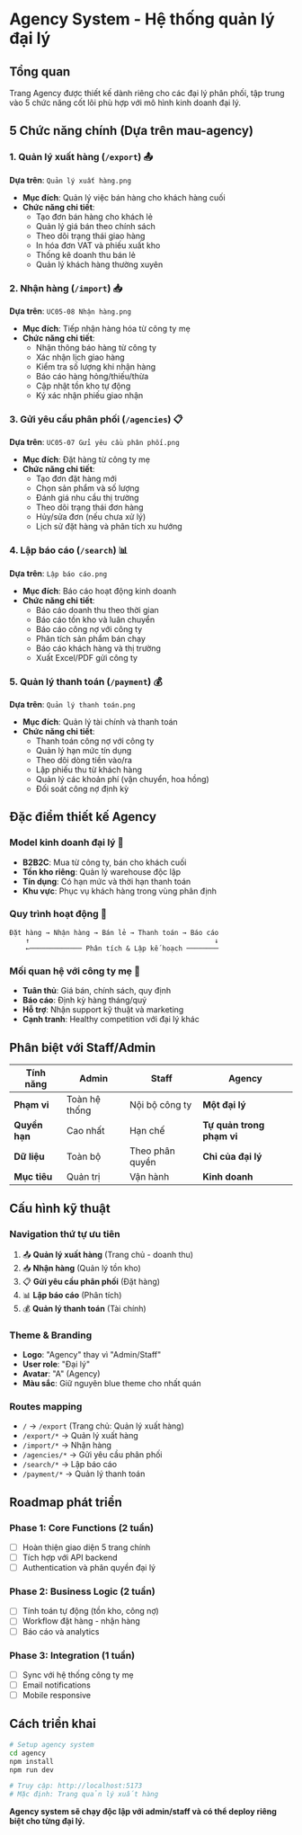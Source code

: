 # Agency System - Hệ thống quản lý đại lý

## Tổng quan
Trang Agency được thiết kế dành riêng cho các đại lý phân phối, tập trung vào 5 chức năng cốt lõi phù hợp với mô hình kinh doanh đại lý.

## 5 Chức năng chính (Dựa trên mau-agency)

### 1. Quản lý xuất hàng (`/export`) 📤
**Dựa trên**: `Quản lý xuất hàng.png`
- **Mục đích**: Quản lý việc bán hàng cho khách hàng cuối
- **Chức năng chi tiết**:
  - Tạo đơn bán hàng cho khách lẻ
  - Quản lý giá bán theo chính sách
  - Theo dõi trạng thái giao hàng
  - In hóa đơn VAT và phiếu xuất kho
  - Thống kê doanh thu bán lẻ
  - Quản lý khách hàng thường xuyên

### 2. Nhận hàng (`/import`) 📥
**Dựa trên**: `UC05-08 Nhận hàng.png`
- **Mục đích**: Tiếp nhận hàng hóa từ công ty mẹ
- **Chức năng chi tiết**:
  - Nhận thông báo hàng từ công ty
  - Xác nhận lịch giao hàng
  - Kiểm tra số lượng khi nhận hàng
  - Báo cáo hàng hỏng/thiếu/thừa
  - Cập nhật tồn kho tự động
  - Ký xác nhận phiếu giao nhận

### 3. Gửi yêu cầu phân phối (`/agencies`) 📋
**Dựa trên**: `UC05-07 Gửi yêu cầu phân phối.png`
- **Mục đích**: Đặt hàng từ công ty mẹ
- **Chức năng chi tiết**:
  - Tạo đơn đặt hàng mới
  - Chọn sản phẩm và số lượng
  - Đánh giá nhu cầu thị trường
  - Theo dõi trạng thái đơn hàng
  - Hủy/sửa đơn (nếu chưa xử lý)
  - Lịch sử đặt hàng và phân tích xu hướng

### 4. Lập báo cáo (`/search`) 📊
**Dựa trên**: `Lập báo cáo.png`
- **Mục đích**: Báo cáo hoạt động kinh doanh
- **Chức năng chi tiết**:
  - Báo cáo doanh thu theo thời gian
  - Báo cáo tồn kho và luân chuyển
  - Báo cáo công nợ với công ty
  - Phân tích sản phẩm bán chạy
  - Báo cáo khách hàng và thị trường
  - Xuất Excel/PDF gửi công ty

### 5. Quản lý thanh toán (`/payment`) 💰
**Dựa trên**: `Quản lý thanh toán.png`
- **Mục đích**: Quản lý tài chính và thanh toán
- **Chức năng chi tiết**:
  - Thanh toán công nợ với công ty
  - Quản lý hạn mức tín dụng
  - Theo dõi dòng tiền vào/ra
  - Lập phiếu thu từ khách hàng
  - Quản lý các khoản phí (vận chuyển, hoa hồng)
  - Đối soát công nợ định kỳ

## Đặc điểm thiết kế Agency

### **Model kinh doanh đại lý** 🏪
- **B2B2C**: Mua từ công ty, bán cho khách cuối
- **Tồn kho riêng**: Quản lý warehouse độc lập
- **Tín dụng**: Có hạn mức và thời hạn thanh toán
- **Khu vực**: Phục vụ khách hàng trong vùng phân định

### **Quy trình hoạt động** 🔄
```
Đặt hàng → Nhận hàng → Bán lẻ → Thanh toán → Báo cáo
    ↑                                              ↓
    ←───────────── Phân tích & Lập kế hoạch ────────
```

### **Mối quan hệ với công ty mẹ** 🤝
- **Tuân thủ**: Giá bán, chính sách, quy định
- **Báo cáo**: Định kỳ hàng tháng/quý
- **Hỗ trợ**: Nhận support kỹ thuật và marketing
- **Cạnh tranh**: Healthy competition với đại lý khác

## Phân biệt với Staff/Admin

| Tính năng | Admin | Staff | **Agency** |
|-----------|-------|-------|------------|
| **Phạm vi** | Toàn hệ thống | Nội bộ công ty | **Một đại lý** |
| **Quyền hạn** | Cao nhất | Hạn chế | **Tự quản trong phạm vi** |
| **Dữ liệu** | Toàn bộ | Theo phân quyền | **Chỉ của đại lý** |
| **Mục tiêu** | Quản trị | Vận hành | **Kinh doanh** |

## Cấu hình kỹ thuật

### **Navigation thứ tự ưu tiên**
1. 📤 **Quản lý xuất hàng** (Trang chủ - doanh thu)
2. 📥 **Nhận hàng** (Quản lý tồn kho)
3. 📋 **Gửi yêu cầu phân phối** (Đặt hàng)
4. 📊 **Lập báo cáo** (Phân tích)
5. 💰 **Quản lý thanh toán** (Tài chính)

### **Theme & Branding**
- **Logo**: "Agency" thay vì "Admin/Staff"
- **User role**: "Đại lý" 
- **Avatar**: "A" (Agency)
- **Màu sắc**: Giữ nguyên blue theme cho nhất quán

### **Routes mapping**
- `/` → `/export` (Trang chủ: Quản lý xuất hàng)
- `/export/*` → Quản lý xuất hàng
- `/import/*` → Nhận hàng
- `/agencies/*` → Gửi yêu cầu phân phối
- `/search/*` → Lập báo cáo
- `/payment/*` → Quản lý thanh toán

## Roadmap phát triển

### **Phase 1: Core Functions (2 tuần)**
- [ ] Hoàn thiện giao diện 5 trang chính
- [ ] Tích hợp với API backend
- [ ] Authentication và phân quyền đại lý

### **Phase 2: Business Logic (2 tuần)**
- [ ] Tính toán tự động (tồn kho, công nợ)
- [ ] Workflow đặt hàng - nhận hàng
- [ ] Báo cáo và analytics

### **Phase 3: Integration (1 tuần)**
- [ ] Sync với hệ thống công ty mẹ
- [ ] Email notifications
- [ ] Mobile responsive

## Cách triển khai

```bash
# Setup agency system
cd agency
npm install
npm run dev

# Truy cập: http://localhost:5173
# Mặc định: Trang quản lý xuất hàng
```

**Agency system sẽ chạy độc lập với admin/staff và có thể deploy riêng biệt cho từng đại lý.** 